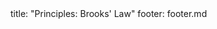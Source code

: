<frontmatter>
title: "Principles: Brooks' Law"
footer: footer.md
</frontmatter>

<include src="navbar.md" boilerplate />

<include src="unit-inPage-asFlat.md" boilerplate />